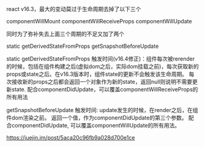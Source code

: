 react v16.3，最大的变动莫过于生命周期去掉了以下三个

componentWillMount
componentWillReceiveProps
componentWillUpdate

同时为了弥补失去上面三个周期的不足又加了两个

static getDerivedStateFromProps
getSnapshotBeforeUpdate



static getDerivedStateFromProps
触发时间(v16.4修正)：组件每次被rerender的时候，包括在组件构建之后(虚拟dom之后，实际dom挂载之前)，每次获取新的props或state之后。在v16.3版本时，组件state的更新不会触发该生命周期。
每次接收新的props之后都会返回一个对象作为新的state，返回null则说明不需要更新state.
配合componentDidUpdate，可以覆盖componentWillReceiveProps的所有用法

getSnapshotBeforeUpdate
触发时间: update发生的时候，在render之后，在组件dom渲染之前。
返回一个值，作为componentDidUpdate的第三个参数。
配合componentDidUpdate, 可以覆盖componentWillUpdate的所有用法。

https://juejin.im/post/5aca20c96fb9a028d700e1ce